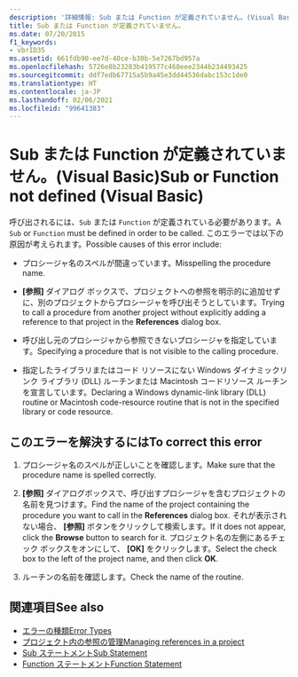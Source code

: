 ```yaml
---
description: '詳細情報: Sub または Function が定義されていません。(Visual Basic)'
title: Sub または Function が定義されていません。
ms.date: 07/20/2015
f1_keywords:
- vbrID35
ms.assetid: 661fdb90-ee7d-40ce-b30b-5e7267bd957a
ms.openlocfilehash: 5726e8b23283b419577c468eee2344b234493425
ms.sourcegitcommit: ddf7edb67715a5b9a45e3dd44536dabc153c1de0
ms.translationtype: HT
ms.contentlocale: ja-JP
ms.lasthandoff: 02/06/2021
ms.locfileid: "99641383"
---
```

# <a name="sub-or-function-not-defined-visual-basic"></a><span data-ttu-id="1a00d-103">Sub または Function が定義されていません。(Visual Basic)</span><span class="sxs-lookup"><span data-stu-id="1a00d-103">Sub or Function not defined (Visual Basic)</span></span>

<span data-ttu-id="1a00d-104">呼び出されるには、`Sub` または `Function` が定義されている必要があります。</span><span class="sxs-lookup"><span data-stu-id="1a00d-104">A `Sub` or `Function` must be defined in order to be called.</span></span> <span data-ttu-id="1a00d-105">このエラーでは以下の原因が考えられます。</span><span class="sxs-lookup"><span data-stu-id="1a00d-105">Possible causes of this error include:</span></span>  
  
- <span data-ttu-id="1a00d-106">プロシージャ名のスペルが間違っています。</span><span class="sxs-lookup"><span data-stu-id="1a00d-106">Misspelling the procedure name.</span></span>  
  
- <span data-ttu-id="1a00d-107">**[参照]** ダイアログ ボックスで、プロジェクトへの参照を明示的に追加せずに、別のプロジェクトからプロシージャを呼び出そうとしています。</span><span class="sxs-lookup"><span data-stu-id="1a00d-107">Trying to call a procedure from another project without explicitly adding a reference to that project in the **References** dialog box.</span></span>  
  
- <span data-ttu-id="1a00d-108">呼び出し元のプロシージャから参照できないプロシージャを指定しています。</span><span class="sxs-lookup"><span data-stu-id="1a00d-108">Specifying a procedure that is not visible to the calling procedure.</span></span>  
  
- <span data-ttu-id="1a00d-109">指定したライブラリまたはコード リソースにない Windows ダイナミックリンク ライブラリ (DLL) ルーチンまたは Macintosh コードリソース ルーチンを宣言しています。</span><span class="sxs-lookup"><span data-stu-id="1a00d-109">Declaring a Windows dynamic-link library (DLL) routine or Macintosh code-resource routine that is not in the specified library or code resource.</span></span>  
  
## <a name="to-correct-this-error"></a><span data-ttu-id="1a00d-110">このエラーを解決するには</span><span class="sxs-lookup"><span data-stu-id="1a00d-110">To correct this error</span></span>  
  
1. <span data-ttu-id="1a00d-111">プロシージャ名のスペルが正しいことを確認します。</span><span class="sxs-lookup"><span data-stu-id="1a00d-111">Make sure that the procedure name is spelled correctly.</span></span>  
  
2. <span data-ttu-id="1a00d-112">**[参照]** ダイアログボックスで、呼び出すプロシージャを含むプロジェクトの名前を見つけます。</span><span class="sxs-lookup"><span data-stu-id="1a00d-112">Find the name of the project containing the procedure you want to call in the **References** dialog box.</span></span> <span data-ttu-id="1a00d-113">それが表示されない場合、 **[参照]** ボタンをクリックして検索します。</span><span class="sxs-lookup"><span data-stu-id="1a00d-113">If it does not appear, click the **Browse** button to search for it.</span></span> <span data-ttu-id="1a00d-114">プロジェクト名の左側にあるチェック ボックスをオンにして、 **[OK]** をクリックします。</span><span class="sxs-lookup"><span data-stu-id="1a00d-114">Select the check box to the left of the project name, and then click **OK**.</span></span>  
  
3. <span data-ttu-id="1a00d-115">ルーチンの名前を確認します。</span><span class="sxs-lookup"><span data-stu-id="1a00d-115">Check the name of the routine.</span></span>  
  
## <a name="see-also"></a><span data-ttu-id="1a00d-116">関連項目</span><span class="sxs-lookup"><span data-stu-id="1a00d-116">See also</span></span>

- [<span data-ttu-id="1a00d-117">エラーの種類</span><span class="sxs-lookup"><span data-stu-id="1a00d-117">Error Types</span></span>](../../programming-guide/language-features/error-types.md)
- [<span data-ttu-id="1a00d-118">プロジェクト内の参照の管理</span><span class="sxs-lookup"><span data-stu-id="1a00d-118">Managing references in a project</span></span>](/visualstudio/ide/managing-references-in-a-project)
- [<span data-ttu-id="1a00d-119">Sub ステートメント</span><span class="sxs-lookup"><span data-stu-id="1a00d-119">Sub Statement</span></span>](../statements/sub-statement.md)
- [<span data-ttu-id="1a00d-120">Function ステートメント</span><span class="sxs-lookup"><span data-stu-id="1a00d-120">Function Statement</span></span>](../statements/function-statement.md)
